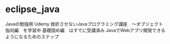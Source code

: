 # eclipse_java
Javaの勉強用
Udemy 挫折させないJavaプログラミング講座　〜オブジェクト指向編　を学習中
基礎固め編　はすでに受講済み
JavaでWebアプリ開発できるようになるためのステップ
